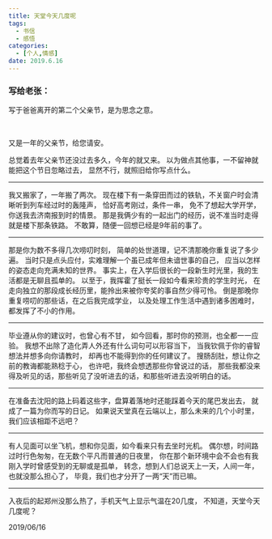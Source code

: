 ```yaml
---
title: 天堂今天几度呢
tags:
  - 书信
  - 感悟
categories:
  - [个人,情感]
date: 2019.6.16
---
```


### 写给老张：

写于爸爸离开的第二个父亲节，是为思念之意。

<!--more-->  



又是一年的父亲节，给您请安。

总觉着去年父亲节还没过去多久，今年的就又来。
以为做点其他事，一不留神就能把这个节日忽略过去，
显然不行，就照旧给你写点什么。

---- 

我又搬家了，一年搬了两次。
现在楼下有一条穿田而过的铁轨，不关窗户时会清晰听到列车经过时的轰隆声，
恰好高考刚过，条件一串，
免不了想起大学开学，你送我去济南报到时的情景。
那是我俩少有的一起出门的经历，说不准当时走得就是楼下那条铁路。
不敢算，随便一回想已经是9年前的事了。

---- 

那是你为数不多得几次唠叨时刻，
简单的处世道理，记不清那晚你重复说了多少遍。
当时只是点头应付，实难理解一个虽已成年但未谙世事的自己，
应当以怎样的姿态走向充满未知的世界。
事实上，在入学后很长的一段新生时光里，我的生活都是无聊且孤单的。
以至于，我挥霍了挺长一段如今看来珍贵的学生时光，
在走向独立的那段成长经历里，能拎出来被你夸奖的事自然少得可怜。
倒是那晚你重复唠叨的那些话，在之后我完成学业，
以及处理工作生活中遇到诸多困难时，都发挥了不小的作用。

---- 

毕业遵从你的建议时，也曾心有不甘，
如今回看，那时你的预测，也全都一一应验。
我想不出除了造化弄人外还有什么词句可以形容当下，
当我钦佩于你的睿智想法并想多向你请教时，
却再也不能得到你的任何建议了。
搜肠刮肚，想让你之前的教诲都能熟稔于心，
也许吧，我终会想透那些你曾说过的话，
那些我都没来得及听见的话，那些听见了没听进去的话，和那些听进去没听明白的话。

---- 

在准备去沈阳的路上码着这些字，盘算着落地时还能踩着今天的尾巴发出去，
就成了一篇为你而写的日记。
如果说天堂真在云端以上，那么未来的几个小时里，我们应该相距不远吧？

---- 

有人见面可以坐飞机，想和你见面，如今看来只有去坐时光机。
偶尔想，时间路过时行色匆匆，在无数个平凡而普通的日夜里，
你在那个新环境中会不会也有我刚入学时曾感受到的无聊或是孤单，
转念，想到人们总说天上一天，人间一年，也就没那么担心了，
毕竟，我们也才分开了一两“天”而已嘛。

---- 

入夜后的起郑州没那么热了，手机天气上显示气温在20几度，
不知道，天堂今天几度呢？

2019/06/16



